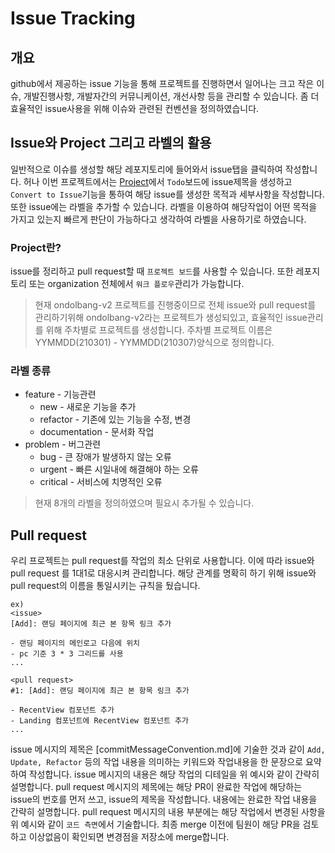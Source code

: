 
# Issue Tracking

## 개요
github에서 제공하는 issue 기능을 통해 프로젝트를 진행하면서 일어나는 크고 작은 이슈, 개발진행사항, 개발자간의 커뮤니케이션, 개선사항 등을 관리할 수 있습니다. 좀 더 효율적인 issue사용을 위해 이슈와 관련된 컨벤션을 정의하였습니다.


## Issue와 Project 그리고 라벨의 활용
일반적으로 이슈를 생성할 해당 레포지토리에 들어와서 issue탭을 클릭하여 작성합니다. 허나 이번 프로젝트에서는 [Project](https://github.com/orgs/telework-freaks/projects)에서 `Todo`보드에 issue제목을 생성하고 `Convert to Issue`기능을 통하여 해당 issue를 생성한 목적과 세부사항을 작성합니다. 또한 issue에는 라벨을 추가할 수 있습니다. 라벨을 이용하여 해당작업이 어떤 목적을 가지고 있는지 빠르게 판단이 가능하다고 생각하여 라벨을 사용하기로 하였습니다.

### Project란?
issue를 정리하고 pull request할 때 `프로젝트 보드`를 사용할 수 있습니다. 또한 레포지토리 또는 organization 전체에서 `워크 플로우`관리가 가능합니다.

> 현재 ondolbang-v2 프로젝트를 진행중이므로 전체 issue와 pull request를 관리하기위해 ondolbang-v2라는 프로젝트가 생성되있고, 효율적인 issue관리를 위해 주차별로 프로젝트를 생성합니다. 주차별 프로젝트 이름은 YYMMDD(210301) - YYMMDD(210307)양식으로 정의합니다.

### 라벨 종류
-	feature - 기능관련
	-	new - 새로운 기능을 추가
	-	refactor - 기존에 있는 기능을 수정, 변경
	-	documentation - 문서화 작업
- problem - 버그관련
	-	bug - 큰 장애가 발생하지 않는 오류
	-	urgent - 빠른 시일내에 해결해야 하는 오류
	-	critical - 서비스에 치명적인 오류
> 현재 8개의 라벨을 정의하였으며 필요시 추가될 수 있습니다.


## Pull request
우리 프로젝트는 pull request를 작업의 최소 단위로 사용합니다. 이에 따라 issue와 pull request 를 1대1로 대응시켜 관리합니다. 해당 관계를 명확히 하기 위해 issue와 pull request의 이름을 통일시키는 규칙을 뒀습니다.

```
ex)
<issue>
[Add]: 랜딩 페이지에 최근 본 항목 링크 추가

- 랜딩 페이지의 메인로고 다음에 위치
- pc 기준 3 * 3 그리드를 사용
...

<pull request>
#1: [Add]: 랜딩 페이지에 최근 본 항목 링크 추가

- RecentView 컴포넌트 추가
- Landing 컴포넌트에 RecentView 컴포넌트 추가
...
```

issue 메시지의 제목은 [commitMessageConvention.md]에 기술한 것과 같이 `Add, Update, Refactor` 등의 작업 내용을 의미하는 키워드와 작업내용을 한 문장으로 요약하여 작성합니다. issue 메시지의 내용은 해당 작업의 디테일을 위 예시와 같이 간략히 설명합니다. pull request 메시지의 제목에는 해당 PR이 완료한 작업에 해당하는 issue의 번호를 먼저 쓰고, issue의 제목을 작성합니다. 내용에는 완료한 작업 내용을 간략히 설명합니다. pull request 메시지의 내용 부분에는 해당 작업에서 변경된 사항을 위 예시와 같이 `코드 측면`에서 기술합니다. 최종 merge 이전에 팀원이 해당 PR을 검토하고 이상없음이 확인되면 변경점을 저장소에 merge합니다.

